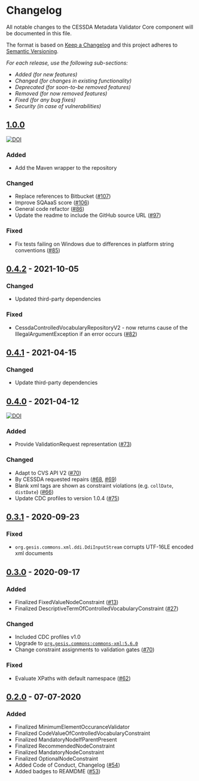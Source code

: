 # Changelog

All notable changes to the CESSDA Metadata Validator Core component will be documented in this file.

The format is based on [Keep a Changelog](http://keepachangelog.com/en/1.0.0/)
and this project adheres to [Semantic Versioning](http://semver.org/spec/v2.0.0.html).

*For each release, use the following sub-sections:*

- *Added (for new features)*
- *Changed (for changes in existing functionality)*
- *Deprecated (for soon-to-be removed features)*
- *Removed (for now removed features)*
- *Fixed (for any bug fixes)*
- *Security (in case of vulnerabilities)*

## [1.0.0]

[![DOI](https://zenodo.org/badge/DOI/10.5281/zenodo.545261.svg)](https://doi.org/10.5281/zenodo.545261)

### Added

- Add the Maven wrapper to the repository

### Changed

- Replace references to Bitbucket
  ([#107](https://github.com/cessda/cessda.cmv.core/issues/107))
- Improve SQAaaS score
  ([#106](https://github.com/cessda/cessda.cmv.core/issues/106))
- General code refactor
  ([#86](https://github.com/cessda/cessda.cmv.core/issues/86))
- Update the readme to include the GitHub source URL
  ([#97](https://github.com/cessda/cessda.cmv.core/issues/97))

### Fixed

- Fix tests failing on Windows due to differences in platform string conventions
  ([#85](https://github.com/cessda/cessda.cmv.core/issues/85))

## [0.4.2] - 2021-10-05

### Changed

- Updated third-party dependencies

### Fixed

- CessdaControlledVocabularyRepositoryV2 - now returns cause of the
  IllegalArgumentException if an error occurs
  ([#82](https://github.com/cessda/cessda.cmv.core/issues/82))

## [0.4.1] - 2021-04-15

### Changed

- Update third-party dependencies

## [0.4.0] - 2021-04-12

[![DOI](https://zenodo.org/badge/DOI/10.5281/zenodo.4680640.svg)](https://doi.org/10.5281/zenodo.4680640)

### Added

- Provide ValidationRequest representation
  ([#73](https://github.com/cessda/cessda.cmv.core/issues/73))

### Changed

- Adapt to CVS API V2
  ([#70](https://github.com/cessda/cessda.cmv.core/issues/70))
- By CESSDA requested repairs
  ([#68](https://github.com/cessda/cessda.cmv.core/issues/),
  [#69](https://github.com/cessda/cessda.cmv.core/issues/))
- Blank xml tags are shown as constraint violations
  (e.g. `collDate`, `distDate`)
  ([#66](https://github.com/cessda/cessda.cmv.core/issues/))
- Update CDC profiles to version 1.0.4
  ([#75](https://github.com/cessda/cessda.cmv.core/issues/))

## [0.3.1] - 2020-09-23

### Fixed

- `org.gesis.commons.xml.ddi.DdiInputStream`
  corrupts UTF-16LE encoded xml documents

## [0.3.0] - 2020-09-17

### Added

- Finalized FixedValueNodeConstraint
  ([#13](https://github.com/cessda/cessda.cmv.core/issues/))
- Finalized DescriptiveTermOfControlledVocabularyConstraint
  ([#27](https://github.com/cessda/cessda.cmv.core/issues/))

### Changed

- Included CDC profiles v1.0
- Upgrade to
  [`org.gesis.commons:commons-xml:5.6.0`](https://git.gesis.org/java-commons/commons-xml/tree/v5.6.0)
- Change constraint assignments to validation gates
  ([#70](https://github.com/cessda/cessda.cmv.core/issues/70))

### Fixed

- Evaluate XPaths with default namespace
  ([#62](https://github.com/cessda/cessda.cmv.core/issues/62))

## [0.2.0] - 07-07-2020

### Added

- Finalized MinimumElementOccuranceValidator
- Finalized CodeValueOfControlledVocabularyConstraint
- Finalized MandatoryNodeIfParentPresent
- Finalized RecommendedNodeConstraint
- Finalized MandatoryNodeConstraint
- Finalized OptionalNodeConstraint
- Added Code of Conduct, Changelog
  ([#54](https://github.com/cessda/cessda.cmv.core/issues/54))
- Added badges to REAMDME
  ([#53](https://github.com/cessda/cessda.cmv.core/issues/53))

[1.0.0]: https://github.com/cessda/cessda.cmv.core/releases/tag/v1.0.0
[0.4.2]: https://github.com/cessda/cessda.cmv.core/releases/tag/v0.4.2
[0.4.1]: https://github.com/cessda/cessda.cmv.core/releases/tag/v0.4.1
[0.4.0]: https://github.com/cessda/cessda.cmv.core/releases/tag/v0.4.0
[0.3.1]: https://github.com/cessda/cessda.cmv.core/releases/tag/v0.3.1
[0.3.0]: https://github.com/cessda/cessda.cmv.core/releases/tag/v0.3.0
[0.2.0]: https://github.com/cessda/cessda.cmv.core/releases/tag/v0.2.0
